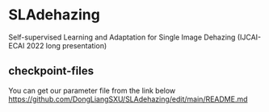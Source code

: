 # SLAdehazing
Self-supervised Learning and Adaptation for Single Image Dehazing (IJCAI-ECAI 2022 long presentation)

## checkpoint-files
You can get our parameter file from the link below
https://github.com/DongLiangSXU/SLAdehazing/edit/main/README.md
